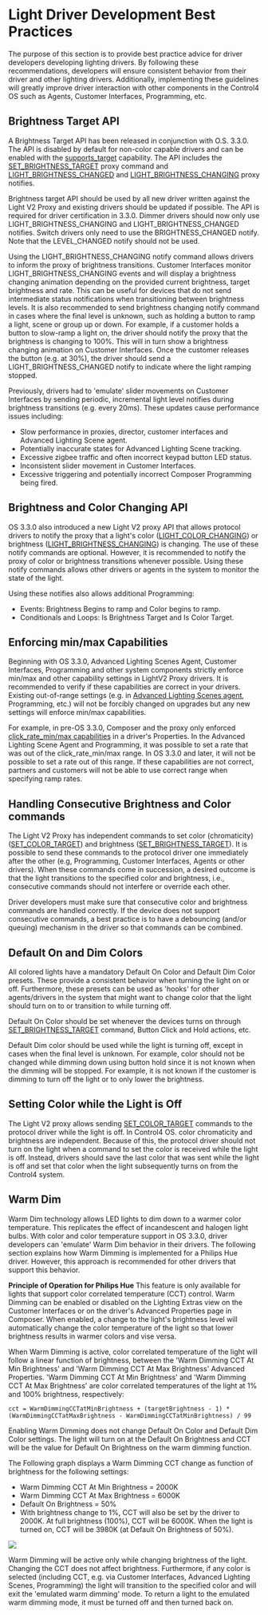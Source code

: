 # Light Driver Development Best Practices

The purpose of this section is to provide best practice advice for driver developers developing lighting drivers. By following these recommendations, developers will ensure consistent behavior from their driver and other lighting drivers. Additionally, implementing these guidelines will greatly improve driver interaction with other components in the Control4 OS such as Agents, Customer Interfaces, Programming, etc.

## Brightness Target API
A Brightness Target API has been released in conjunction with O.S. 3.3.0. The API is disabled by default for non-color capable drivers and can be enabled with the [supports\_target][1] capability. The API includes the [SET\_BRIGHTNESS\_TARGET][2] proxy command and [LIGHT\_BRIGHTNESS\_CHANGED][3] and [LIGHT\_BRIGHTNESS\_CHANGING][4] proxy notifies.

Brightness target API should be used by all new driver written against the Light V2 Proxy and existing drivers should be updated if possible. The API is required for driver certification in 3.3.0.  Dimmer drivers should now only use LIGHT\_BRIGHTNESS\_CHANGING and LIGHT\_BRIGHTNESS\_CHANGED notifies. Switch drivers only need to use the BRIGHTNESS\_CHANGED notify. Note that the LEVEL\_CHANGED notify should not be used.

Using the LIGHT\_BRIGHTNESS\_CHANGING notify command allows drivers to inform the proxy of brightness transitions. Customer Interfaces monitor LIGHT\_BRIGHTNESS\_CHANGING events and will display a brightness changing animation depending on the provided current brightness, target brightness and rate. This can be useful for devices that do not send intermediate status notifications when transitioning between brightness levels. It is also recommended to send brightness changing notify command in cases where the final level is unknown, such as holding a button to ramp a light, scene or group up or down. For example, if a customer holds a button to slow-ramp a light on, the driver should notify the proxy that the brightness is changing to 100%. This will in turn show a brightness changing animation on Customer Interfaces. Once the customer releases the button (e.g. at 30%), the driver should send a LIGHT\_BRIGHTNESS\_CHANGED notify to indicate where the light ramping stopped.

Previously, drivers had to 'emulate' slider movements on Customer Interfaces by sending periodic, incremental light level notifies during brightness transitions (e.g. every 20ms). These updates cause performance issues including:

- Slow performance in proxies, director, customer interfaces and Advanced Lighting Scene agent.
- Potentially inaccurate states for Advanced Lighting Scene tracking.
- Excessive zigbee traffic and often incorrect keypad button LED status.
- Inconsistent slider movement in Customer Interfaces.
- Excessive triggering and potentially incorrect Composer Programming being fired.

## Brightness and Color Changing API
OS 3.3.0 also introduced a new Light V2 proxy API that allows protocol drivers to notify the proxy that a light's color ([LIGHT\_COLOR\_CHANGING][5]) or brightness ([LIGHT\_BRIGHTNESS\_CHANGING][6]) is changing. The use of these notify commands are optional. However, it is recommended to notify the proxy of color or brightness transitions whenever possible. Using these notify commands allows other drivers or agents in the system to monitor the state of the light.

Using these notifies also allows additional Programming:

- Events: Brightness Begins to ramp and Color begins to ramp.
- Conditionals and Loops: Is Brightness Target and Is Color Target.

## Enforcing min/max Capabilities
Beginning with OS 3.3.0, Advanced Lighting Scenes Agent, Customer Interfaces, Programming and other system components strictly enforce min/max and other capability settings in LightV2 Proxy drivers. It is recommended to verify if these capabilities are correct in your drivers.  Existing out-of-range settings (e.g. in [Advanced Lighting Scenes agent][7], Programming, etc.) will not be forcibly changed on upgrades but any new settings will enforce min/max capabilities.

For example, in pre-OS 3.3.0, Composer and the proxy only enforced [click\_rate\_min/max capabilities][8] in a driver's Properties. In the Advanced Lighting Scene Agent and Programming, it was possible to set a rate that was out of the click\_rate\_min/max range. In OS 3.3.0 and later, it will not be possible to set a rate out of this range. If these capabilities are not correct, partners and customers will not be able to use correct range when specifying ramp rates.

## Handling Consecutive Brightness and Color commands
The Light V2 Proxy has independent commands to set color (chromaticity) ([SET\_COLOR\_TARGET][9]) and brightness ([SET\_BRIGHTNESS\_TARGET][10]). It is possible to send these commands to the protocol driver one immediately after the other (e.g, Programming, Customer Interfaces, Agents or other drivers). When these commands come in succession, a desired outcome is that the light transitions to the specified color and brightness, i.e., consecutive commands should not interfere or override each other.

Driver developers must make sure that consecutive color and brightness commands are handled correctly. If the device does not support consecutive commands, a best practice is to have a debouncing (and/or queuing) mechanism in the driver so that commands can be combined.


## Default On and Dim Colors
All colored lights have a mandatory Default On Color and Default Dim Color presets. These provide a consistent behavior when turning the light on or off. Furthermore, these presets can be used as 'hooks' for other agents/drivers in the system that might want to change color that the light should turn on to or transition to while turning off.

Default On Color should be set whenever the devices turns on through [SET\_BRIGHTNESS\_TARGET][11] command, Button Click and Hold actions, etc.

Default Dim color should be used while the light is turning off, except in cases when the final level is unknown. For example, color should not be changed while dimming down using button hold since it is not known when the dimming will be stopped. For example, it is not known if the customer is dimming to turn off the light or to only lower the brightness.

## Setting Color while the Light is Off
The Light V2 proxy allows sending [SET\_COLOR\_TARGET][12] commands to the protocol driver while the light is off. In Control4 OS. color chromaticity and brightness are independent. Because of this, the protocol driver should not turn on the light when a command to set the color is received while the light is off. Instead, drivers should save the last color that was sent while the light is off and set that color when the light subsequently turns on from the Control4 system.

## Warm Dim
Warm Dim technology allows LED lights to dim down to a warmer color temperature. This replicates the effect of incandescent and halogen light bulbs. With color and color temperature support in OS 3.3.0, driver developers can 'emulate' Warm Dim behavior in their drivers. The following section explains how Warm Dimming is implemented for a Philips Hue driver. However, this approach is recommended for other drivers that support this behavior.

**Principle of Operation for Philips Hue**
This feature is only available for lights that support color correlated temperature (CCT) control. Warm Dimming can be enabled or disabled on the Lighting Extras view on the Customer Interfaces or on the driver's Advanced Properties page in Composer. When enabled, a change to the light's brightness level will automatically change the color temperature of the light so that lower brightness results in warmer colors and vise versa.

When Warm Dimming is active, color correlated temperature of the light will follow a linear function of brightness, between the 'Warm Dimming CCT At Min Brightness' and 'Warm Dimming CCT At Max Brightness' Advanced Properties. 'Warm Dimming CCT At Min Brightness' and 'Warm Dimming CCT At Max Brightness' are color correlated temperatures of the light at 1% and 100% brightness, respectively:

`cct = WarmDimmingCCTatMinBrightness + (targetBrightness - 1) * (WarmDimmingCCTatMaxBrightness - WarmDimmingCCTatMinBrightness) / 99`

Enabling Warm Dimming does not change Default On Color and Default Dim Color settings. The light will turn on at the Default On Brightness and CCT will be the value for Default On Brightness on the warm dimming function.

The Following graph displays a Warm Dimming CCT change as function of brightness for the following settings:

- Warm Dimming CCT At Min Brightness = 2000K
- Warm Dimming CCT At Max Brightness = 6000K
- Default On Brightness = 50%
- With brightness change to 1%, CCT will also be set by the driver to 2000K. At full brightness (100%), CCT will be 6000K. When the light is turned on, CCT will be 3980K (at Default On Brightness of 50%).

<img src="images/62_2-01.png"/>

Warm Dimming will be active only while changing brightness of the light. Changing the CCT does not affect brightness. Furthermore, if any color is selected (including CCT,  e.g. via Customer Interfaces, Advanced Lighting Scenes, Programming) the light will transition to the specified color and will exit the 'emulated warm dimming' mode. To return a light to the emulated warm dimming mode, it must be turned off and then turned back on.


[1]:	https://snap-one.github.io/docs-driverworks-proxyprotocol/#light-v2-capabilities-supports_target
[2]:	https://snap-one.github.io/docs-driverworks-proxyprotocol/#light-v2-commands-set_brightness_target
[3]:	https://snap-one.github.io/docs-driverworks-proxyprotocol/#light-v2-protocol-notifications-light_brightness_changed
[4]:	https://snap-one.github.io/docs-driverworks-proxyprotocol/#light-v2-protocol-notifications-light_brightness_changing
[5]:	https://snap-one.github.io/docs-driverworks-proxyprotocol/#light-v2-protocol-notifications-light_color_changing
[6]:	https://snap-one.github.io/docs-driverworks-proxyprotocol/#light-v2-protocol-notifications-light_brightness_changing
[7]:	https://snap-one.github.io/docs-driverworks-proxyprotocol/#advanced-lighting-scene-agent
[8]:	https://snap-one.github.io/docs-driverworks-proxyprotocol/#light-v2-capabilities
[9]:	https://snap-one.github.io/docs-driverworks-proxyprotocol/#light-v2-commands-set_color_target
[10]:	https://snap-one.github.io/docs-driverworks-proxyprotocol/#light-v2-commands-set_brightness_target
[11]:	https://snap-one.github.io/docs-driverworks-proxyprotocol/#light-v2-commands-set_brightness_target
[12]:	https://snap-one.github.io/docs-driverworks-proxyprotocol/#light-v2-commands-set_color_target